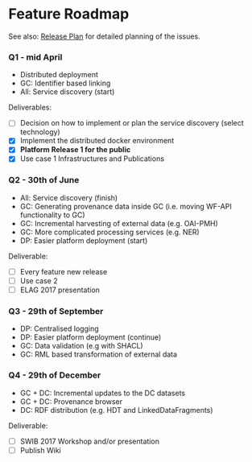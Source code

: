 # Feature Roadmap

See also: [Release Plan](Release-Plan.md) for detailed planning of the issues.
### Q1 - mid April
- Distributed deployment
- GC: Identifier based linking
- All: Service discovery (start)

Deliverables:
- [ ] Decision on how to implement or plan the service discovery (select technology)
- [X] Implement the distributed docker environment
- [X] **Platform Release 1 for the public**
- [X] Use case 1 Infrastructures and Publications

### Q2 - 30th of June
- All: Service discovery (finish)
- GC: Generating provenance data inside GC (i.e. moving WF-API functionality to GC)
- GC: Incremental harvesting of external data (e.g. OAI-PMH)
- GC: More complicated processing services (e.g. NER)
- DP: Easier platform deployment (start)

Deliverable:
- [ ] Every feature new release
- [ ] Use case 2
- [ ] ELAG 2017 presentation

### Q3 - 29th of September
- DP: Centralised logging
- DP: Easier platform deployment (continue)
- GC: Data validation (e.g with SHACL)
- GC: RML based transformation of external data

### Q4 - 29th of December
- GC + DC: Incremental updates to the DC datasets
- GC + DC: Provenance browser
- DC: RDF distribution (e.g. HDT and LinkedDataFragments)

Deliverable:
- [ ] SWIB 2017 Workshop and/or presentation
- [ ] Publish Wiki
